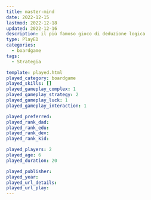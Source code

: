 ```yaml
---
title: master-mind
date: 2022-12-15
lastmod: 2022-12-18
updated: 2022-12-16
description: il più famoso gioco di deduzione logica
type: PlayED
categories:
  - boardgame
tags:
  - Strategia

template: played.html
played_category: boardgame
played_skills: []
played_gameplay_complex: 1
played_gameplay_strategy: 2
played_gameplay_luck: 1
played_gameplay_interaction: 1

played_preferred:
played_rank_dad: 
played_rank_edu:
played_rank_dev:
played_rank_kid: 

played_players: 2
played_age: 6
played_duration: 20

played_publisher: 
played_year: 
played_url_details: 
played_url_play: 
---
```

